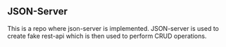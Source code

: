 ## JSON-Server
This is a repo where json-server is implemented. JSON-server is used to create fake rest-api which is then used to perform CRUD operations.
